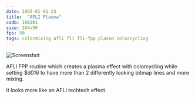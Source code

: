 ```yaml
---
date: 1993-01-01 23
title:  "AFLI Plasma"
csdb: 108201
size: 304x90
fps: 50
tags: colormixing afli fli fli-fpp plasma colorcycling
---
```

![Screenshot](/c64wrd/smash-designs/amgine/plasma.png)

AFLI FPP routine which creates a plasma effect with colorcycling while setting $d016 to have more than 2 differently looking bitmap lines and more mixing.

<!--more-->

It looks more like an AFLI techtech effect.
